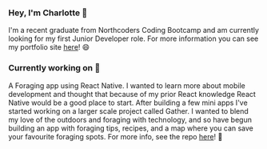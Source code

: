 ### Hey, I'm Charlotte 👋

I'm a recent graduate from Northcoders Coding Bootcamp and am currently looking for my first Junior Developer role. For more information you can see my portfolio site <a href='https://www.charlotteianson.com/'>here</a>! 😄

### Currently working on 🌱 

A Foraging app using React Native. I wanted to learn more about mobile development and thought that because of my prior React knowledge React Native would be a good place to start. After building a few mini apps I've started working on a larger scale project called Gather. I wanted to blend my love of the outdoors and foraging with technology, and so have begun building an app with foraging tips, recipes, and a map where you can save your favourite foraging spots. For more info, see the repo <a href='https://github.com/chrl0t/gather'>here</a>! 🍄
